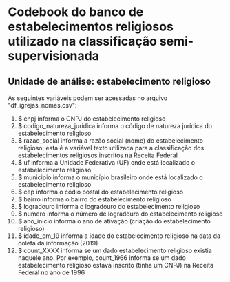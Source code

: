 # Codebook do banco de estabelecimentos religiosos utilizado na classificação semi-supervisionada
## Unidade de análise: estabelecimento religioso

As seguintes variáveis podem ser acessadas no arquivo "df_igrejas_nomes.csv":

1. $ cnpj                     <dbl> informa o CNPJ do estabelecimento religioso 
2. $ codigo_natureza_juridica <int> informa o código de natureza jurídica do estabelecimento religioso
3. $ razao_social             <chr> informa a razão social (nome) do estabelecimento religioso; esta é a variável texto utilizada para a classificação dos estabelecimentos religiosos inscritos na Receita Federal
4. $ uf                       <chr> informa a Unidade Federativa (UF) onde está localizado o estabelecimento religioso
5. $ municipio                <chr> informa o município brasileiro onde está localizado o estabelecimento religioso
6. $ cep                      <dbl> informa o códio postal do estabelecimento religioso
7. $ bairro                   <chr> informa o bairro do estabelecimento religioso
8. $ logradouro               <chr> informa o logradouro do estabelecimento religioso
9. $ numero                   <chr> informa o número de logradouro do estabelecimento religioso
10. $ ano_inicio               <int> informa o ano de ativação (criação do estabelecimento religioso)
11. $ idade_em_19              <int> informa a idade do estabelecimento religioso na data da coleta da informação (2019)
12. $ count_XXXX               <int> informa se um dado estabelecimento religioso existia naquele ano. Por exemplo, count_1966 informa se um dado estabelecimento religioso estava inscrito (tinha um CNPJ) na Receita Federal no ano de 1996
  
